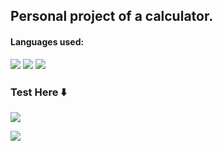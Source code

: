 ## Personal project of a calculator.
#### Languages ​​used:
<img src="https://img.shields.io/badge/HTML5-E34F26?style=for-the-badge&logo=html5&logoColor=white"/> <img src="https://img.shields.io/badge/JavaScript-F7DF1E?style=for-the-badge&logo=JavaScript&logoColor=white"/> <img src="https://img.shields.io/badge/CSS3-1572B6?style=for-the-badge&logo=css3&logoColor=white"/>

### Test Here ⬇️

[<img src="https://img.shields.io/badge/Vercel-000000?style=for-the-badge&logo=vercel&logoColor=white" />](https://calculator-gustavohenriquemrs-projects.vercel.app)

[<img src="https://github.com/GustavoHenriqueMR/Calculator/assets/114310746/81d8b7f3-aeb3-47ca-b3d2-0c07dee2aff8" />](https://calculator-gustavohenriquemrs-projects.vercel.app)




